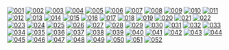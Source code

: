 <!-- Size: 1677x885, previews resized to 15% -->
[![001](Resources/patterns/previews/001.png)](https://raw.githubusercontent.com/gorenje/capp_patterns/master/Resources/patterns/001.png)
[![002](Resources/patterns/previews/002.png)](https://raw.githubusercontent.com/gorenje/capp_patterns/master/Resources/patterns/002.png)
[![003](Resources/patterns/previews/003.png)](https://raw.githubusercontent.com/gorenje/capp_patterns/master/Resources/patterns/003.png)
[![004](Resources/patterns/previews/004.png)](https://raw.githubusercontent.com/gorenje/capp_patterns/master/Resources/patterns/004.png)
[![005](Resources/patterns/previews/005.png)](https://raw.githubusercontent.com/gorenje/capp_patterns/master/Resources/patterns/005.png)
[![006](Resources/patterns/previews/006.png)](https://raw.githubusercontent.com/gorenje/capp_patterns/master/Resources/patterns/006.png)
[![007](Resources/patterns/previews/007.png)](https://raw.githubusercontent.com/gorenje/capp_patterns/master/Resources/patterns/007.png)
[![008](Resources/patterns/previews/008.png)](https://raw.githubusercontent.com/gorenje/capp_patterns/master/Resources/patterns/008.png)
[![009](Resources/patterns/previews/009.png)](https://raw.githubusercontent.com/gorenje/capp_patterns/master/Resources/patterns/009.png)
[![010](Resources/patterns/previews/010.png)](https://raw.githubusercontent.com/gorenje/capp_patterns/master/Resources/patterns/010.png)
[![011](Resources/patterns/previews/011.png)](https://raw.githubusercontent.com/gorenje/capp_patterns/master/Resources/patterns/011.png)
[![012](Resources/patterns/previews/012.png)](https://raw.githubusercontent.com/gorenje/capp_patterns/master/Resources/patterns/012.png)
[![013](Resources/patterns/previews/013.png)](https://raw.githubusercontent.com/gorenje/capp_patterns/master/Resources/patterns/013.png)
[![014](Resources/patterns/previews/014.png)](https://raw.githubusercontent.com/gorenje/capp_patterns/master/Resources/patterns/014.png)
[![015](Resources/patterns/previews/015.png)](https://raw.githubusercontent.com/gorenje/capp_patterns/master/Resources/patterns/015.png)
[![016](Resources/patterns/previews/016.png)](https://raw.githubusercontent.com/gorenje/capp_patterns/master/Resources/patterns/016.png)
[![017](Resources/patterns/previews/017.png)](https://raw.githubusercontent.com/gorenje/capp_patterns/master/Resources/patterns/017.png)
[![018](Resources/patterns/previews/018.png)](https://raw.githubusercontent.com/gorenje/capp_patterns/master/Resources/patterns/018.png)
[![019](Resources/patterns/previews/019.png)](https://raw.githubusercontent.com/gorenje/capp_patterns/master/Resources/patterns/019.png)
[![020](Resources/patterns/previews/020.png)](https://raw.githubusercontent.com/gorenje/capp_patterns/master/Resources/patterns/020.png)
[![021](Resources/patterns/previews/021.png)](https://raw.githubusercontent.com/gorenje/capp_patterns/master/Resources/patterns/021.png)
[![022](Resources/patterns/previews/022.png)](https://raw.githubusercontent.com/gorenje/capp_patterns/master/Resources/patterns/022.png)
[![023](Resources/patterns/previews/023.png)](https://raw.githubusercontent.com/gorenje/capp_patterns/master/Resources/patterns/023.png)
[![024](Resources/patterns/previews/024.png)](https://raw.githubusercontent.com/gorenje/capp_patterns/master/Resources/patterns/024.png)
[![025](Resources/patterns/previews/025.png)](https://raw.githubusercontent.com/gorenje/capp_patterns/master/Resources/patterns/025.png)
[![026](Resources/patterns/previews/026.png)](https://raw.githubusercontent.com/gorenje/capp_patterns/master/Resources/patterns/026.png)
[![027](Resources/patterns/previews/027.png)](https://raw.githubusercontent.com/gorenje/capp_patterns/master/Resources/patterns/027.png)
[![028](Resources/patterns/previews/028.png)](https://raw.githubusercontent.com/gorenje/capp_patterns/master/Resources/patterns/028.png)
[![029](Resources/patterns/previews/029.png)](https://raw.githubusercontent.com/gorenje/capp_patterns/master/Resources/patterns/029.png)
[![030](Resources/patterns/previews/030.png)](https://raw.githubusercontent.com/gorenje/capp_patterns/master/Resources/patterns/030.png)
[![031](Resources/patterns/previews/031.png)](https://raw.githubusercontent.com/gorenje/capp_patterns/master/Resources/patterns/031.png)
[![032](Resources/patterns/previews/032.png)](https://raw.githubusercontent.com/gorenje/capp_patterns/master/Resources/patterns/032.png)
[![033](Resources/patterns/previews/033.png)](https://raw.githubusercontent.com/gorenje/capp_patterns/master/Resources/patterns/033.png)
[![034](Resources/patterns/previews/034.png)](https://raw.githubusercontent.com/gorenje/capp_patterns/master/Resources/patterns/034.png)
[![035](Resources/patterns/previews/035.png)](https://raw.githubusercontent.com/gorenje/capp_patterns/master/Resources/patterns/035.png)
[![036](Resources/patterns/previews/036.png)](https://raw.githubusercontent.com/gorenje/capp_patterns/master/Resources/patterns/036.png)
[![037](Resources/patterns/previews/037.png)](https://raw.githubusercontent.com/gorenje/capp_patterns/master/Resources/patterns/037.png)
[![038](Resources/patterns/previews/038.png)](https://raw.githubusercontent.com/gorenje/capp_patterns/master/Resources/patterns/038.png)
[![039](Resources/patterns/previews/039.png)](https://raw.githubusercontent.com/gorenje/capp_patterns/master/Resources/patterns/039.png)
[![040](Resources/patterns/previews/040.png)](https://raw.githubusercontent.com/gorenje/capp_patterns/master/Resources/patterns/040.png)
[![041](Resources/patterns/previews/041.png)](https://raw.githubusercontent.com/gorenje/capp_patterns/master/Resources/patterns/041.png)
[![042](Resources/patterns/previews/042.png)](https://raw.githubusercontent.com/gorenje/capp_patterns/master/Resources/patterns/042.png)
[![043](Resources/patterns/previews/043.png)](https://raw.githubusercontent.com/gorenje/capp_patterns/master/Resources/patterns/043.png)
[![044](Resources/patterns/previews/044.png)](https://raw.githubusercontent.com/gorenje/capp_patterns/master/Resources/patterns/044.png)
[![045](Resources/patterns/previews/045.png)](https://raw.githubusercontent.com/gorenje/capp_patterns/master/Resources/patterns/045.png)
[![046](Resources/patterns/previews/046.png)](https://raw.githubusercontent.com/gorenje/capp_patterns/master/Resources/patterns/046.png)
[![047](Resources/patterns/previews/047.png)](https://raw.githubusercontent.com/gorenje/capp_patterns/master/Resources/patterns/047.png)
[![048](Resources/patterns/previews/048.png)](https://raw.githubusercontent.com/gorenje/capp_patterns/master/Resources/patterns/048.png)
[![049](Resources/patterns/previews/049.png)](https://raw.githubusercontent.com/gorenje/capp_patterns/master/Resources/patterns/049.png)
[![050](Resources/patterns/previews/050.png)](https://raw.githubusercontent.com/gorenje/capp_patterns/master/Resources/patterns/050.png)
[![051](Resources/patterns/previews/051.png)](https://raw.githubusercontent.com/gorenje/capp_patterns/master/Resources/patterns/051.png)
[![052](Resources/patterns/previews/052.png)](https://raw.githubusercontent.com/gorenje/capp_patterns/master/Resources/patterns/052.png)
